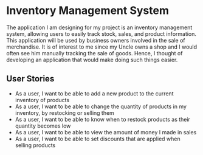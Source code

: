# Inventory Management System

The application I am designing for my project is an inventory management system, allowing users to easily track stock, sales, and product information. This application will be used by business owners involved in the sale of merchandise. It is of interest to me since my Uncle owns a shop and I would often see him manually tracking the sale of goods. Hence, I thought of developing an application that would make doing such things easier.

## User Stories

- As a user, I want to be able to add a new product to the current inventory of products
- As a user, I want to be able to change the quantity of products in my inventory, by restocking or selling them
- As a user, I want to be able to know when to restock products as their quantity becomes low
- As a user, I want to be able to view the amount of money I made in sales
- As a user, I want to be able to set discounts that are applied when selling products

  